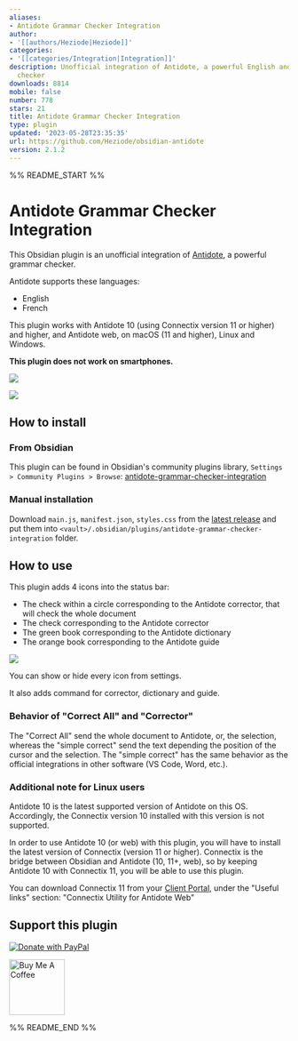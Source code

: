 ```yaml
---
aliases:
- Antidote Grammar Checker Integration
author:
- '[[authors/Heziode|Heziode]]'
categories:
- '[[categories/Integration|Integration]]'
description: Unofficial integration of Antidote, a powerful English and French grammar
  checker
downloads: 8814
mobile: false
number: 778
stars: 21
title: Antidote Grammar Checker Integration
type: plugin
updated: '2023-05-28T23:35:35'
url: https://github.com/Heziode/obsidian-antidote
version: 2.1.2
---
```


%% README_START %%

# Antidote Grammar Checker Integration

This Obsidian plugin is an unofficial integration of [Antidote](https://www.antidote.info/), a powerful grammar checker.

Antidote supports these languages:

- English
- French

This plugin works with Antidote 10 (using Connectix version 11 or higher) and higher, and Antidote web, on macOS (11 and higher), Linux and Windows.

**This plugin does not work on smartphones.**

![](https://raw.githubusercontent.com/Heziode/obsidian-antidote/HEAD/assets/obsidian.png)

![](https://raw.githubusercontent.com/Heziode/obsidian-antidote/HEAD/assets/antidote.png)

## How to install

### From Obsidian

This plugin can be found in Obsidian's community plugins library, `Settings > Community Plugins > Browse`: [antidote-grammar-checker-integration](https://obsidian.md/plugins?id=antidote-grammar-checker-integration)

### Manual installation

Download `main.js`, `manifest.json`, `styles.css` from the [latest release](https://github.com/heziode/obsidian-antidote/releases/latest) and put them into `<vault>/.obsidian/plugins/antidote-grammar-checker-integration` folder.

## How to use

This plugin adds 4 icons into the status bar:

- The check within a circle corresponding to the Antidote corrector, that will check the whole document
- The check corresponding to the Antidote corrector
- The green book corresponding to the Antidote dictionary
- The orange book corresponding to the Antidote guide

![](https://raw.githubusercontent.com/Heziode/obsidian-antidote/HEAD/assets/obsidian-statusbar.png)

You can show or hide every icon from settings.

It also adds command for corrector, dictionary and guide.

### Behavior of "Correct All" and "Corrector"

The "Correct All" send the whole document to Antidote, or, the selection, whereas the "simple correct" send the text depending the position of the cursor and the selection. The "simple correct" has the same behavior as the official integrations in other software (VS Code, Word, etc.).

### Additional note for Linux users

Antidote 10 is the latest supported version of Antidote on this OS. Accordingly, the Connectix version 10 installed with this version is not supported.

In order to use Antidote 10 (or web) with this plugin, you will have to install the latest version of Connectix (version 11 or higher). Connectix is the bridge between Obsidian and Antidote (10, 11+, web), so by keeping Antidote 10 with Connectix 11, you will be able to use this plugin.

You can download Connectix 11 from your [Client Portal](https://services.druide.com/client/), under the "Useful links" section: "Connectix Utility for Antidote Web"

## Support this plugin

<a href="https://paypal.me/foetools" target="_blank"><img src="https://img.shields.io/badge/paypal-foetools%20(heziode)-yellow?style=social&logo=paypal" alt="Donate with PayPal"></a>

<a href="https://www.buymeacoffee.com/Heziode" target="_blank"><img src="https://cdn.buymeacoffee.com/buttons/v2/default-yellow.png" alt="Buy Me A Coffee" width="100" ></a>


%% README_END %%